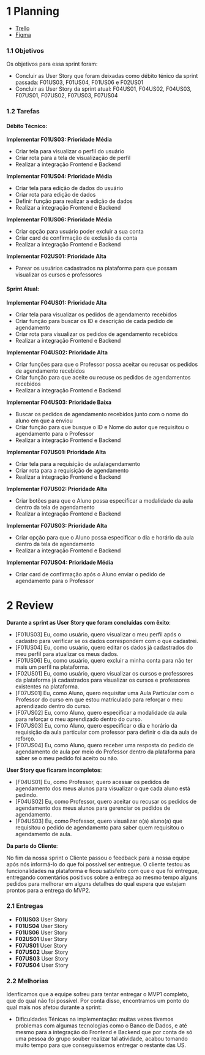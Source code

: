 # 1 Planning

- [Trello](https://trello.com/b/KqnlhBTh/kanban-quadro-modelo)
- [Figma](https://www.figma.com/file/50Nh7t2RpgmlKLskJfMJsf/IStudent?node-id=0%3A1)

### 1.1 Objetivos

Os objetivos para essa sprint foram:

- Concluir as User Story que foram deixadas como débito ténico da sprint passada: F01US03, F01US04, F01US06 e F02US01
- Concluir as User Story da sprint atual: F04US01, F04US02, F04US03, F07US01, F07US02, F07US03, F07US04

### 1.2 Tarefas

#### Débito Técnico:

**Implementar F01US03: Prioridade Média**

- Criar tela para visualizar o perfil do usuário
- Criar rota para a tela de visualização de perfil
- Realizar a integração Frontend e Backend

**Implementar F01US04: Prioridade Média**

- Criar tela para edição de dados do usuário
- Criar rota para edição de dados
- Definir função para realizar a edição de dados
- Realizar a integração Frontend e Backend

**Implementar F01US06: Prioridade Média**

- Criar opção para usuário poder excluir a sua conta
- Criar card de confirmação de exclusão da conta
- Realizar a integração Frontend e Backend

**Implementar F02US01: Prioridade Alta**

- Parear os usuários cadastrados na plataforma para que possam visualizar os cursos e professores

#### Sprint Atual:

**Implementar F04US01: Prioridade Alta**

- Criar tela para visualizar os pedidos de agendamento recebidos
- Criar função para buscar os ID e descrição de cada pedido de agendamento
- Criar rota para visualizar os pedidos de agendamento recebidos
- Realizar a integração Frontend e Backend

**Implementar F04US02: Prioridade Alta**

- Criar funções para que o Professor possa aceitar ou recusar os pedidos de agendamento recebidos
- Criar função para que aceite ou recuse os pedidos de agendamentos recebidos
- Realizar a integração Frontend e Backend

**Implementar F04US03: Prioridade Baixa**

- Buscar os pedidos de agendamento recebidos junto com o nome do aluno em que a enviou
- Criar função para que busque o ID e Nome do autor que requisitou o agendamento para o Professor
- Realizar a integração Frontend e Backend

**Implementar F07US01: Prioridade Alta**

- Criar tela para a requisição de aula/agendamento
- Criar rota para a requisição de agendamento
- Realizar a integração Frontend e Backend

**Implementar F07US02: Prioridade Alta**

- Criar botões para que o Aluno possa especificar a modalidade da aula dentro da tela de agendamento
- Realizar a integração Frontend e Backend

**Implementar F07US03: Prioridade Alta**

- Criar opção para que o Aluno possa especificar o dia e horário da aula dentro da tela de agendamento
- Realizar a integração Frontend e Backend

**Implementar F07USO4: Prioridade Média**

- Criar card de confirmação após o Aluno enviar o pedido de agendamento para o Professor

# 2 Review

**Durante a sprint as User Story que foram concluídas com êxito**:

- [F01US03] Eu, como usuário, quero visualizar o meu perfil após o cadastro para verificar se os dados correspondem com o que cadastrei.
- [F01US04] Eu, como usuário, quero editar os dados já cadastrados do meu perfil para atualizar os meus dados.
- [F01US06] Eu, como usuário, quero excluir a minha conta para não ter mais um perfil na plataforma.
- [F02US01] Eu, como usuário, quero visualizar os cursos e professores da plataforma já cadastrados para visualizar os cursos e professores existentes na plataforma.
- [F07US01] Eu, como Aluno, quero requisitar uma Aula Particular com o Professor do curso em que estou matriculado para reforçar o meu aprendizado dentro do curso.
- [F07US02] Eu, como Aluno, quero especificar a modalidade da aula para reforçar o meu aprendizado dentro do curso.
- [F07US03] Eu, como Aluno, quero especificar o dia e horário da requisição da aula particular com professor para definir o dia da aula de reforço.
- [F07US04] Eu, como Aluno, quero receber uma resposta do pedido de agendamento de aula por meio do Professor dentro da plataforma para saber se o meu pedido foi aceito ou não.

**User Story que ficaram incompletos**:

- [F04US01] Eu, como Professor, quero acessar os pedidos de agendamento dos meus alunos para visualizar o que cada aluno está pedindo.
- [F04US02] Eu, como Professor, quero aceitar ou recusar os pedidos de agendamento dos meus alunos para gerenciar os pedidos de agendamento.
- [F04US03] Eu, como Professor, quero visualizar o(a) aluno(a) que requisitou o pedido de agendamento para saber quem requisitou o agendamento de aula.

**Da parte do Cliente**:

No fim da nossa sprint o Cliente passou o feedback para a nossa equipe após nós informá-lo do que foi possível ser entregue. O cliente testou as funcionalidades na plataforma e ficou satisfeito com que o que foi entregue, entregando comentários positivos sobre a entrega ao mesmo tempo alguns pedidos para melhorar em alguns detalhes do qual espera que estejam prontos para a entrega do MVP2.

### 2.1 Entregas

- **F01US03** User Story
- **F01US04** User Story
- **F01US06** User Story
- **F02US01** User Story
- **F07US01** User Story
- **F07US02** User Story
- **F07US03** User Story
- **F07US04** User Story

### 2.2 Melhorias

Idenficamos que a equipe sofreu para tentar entregar o MVP1 completo, que do qual não foi possível. Por conta disso, encontramos um ponto do qual mais nos afetou durante a sprint:

- Dificuldades Ténicas na implementação: muitas vezes tivemos problemas com algumas tecnologias como o Banco de Dados, e até mesmo para a integração do Frontend e Backend que por conta de só uma pessoa do grupo souber realizar tal atividade, acabou tomando muito tempo para que conseguissemos entregar o restante das US.
